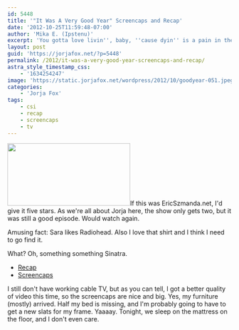 ```yaml
---
id: 5448
title: '"It Was A Very Good Year" Screencaps and Recap'
date: '2012-10-25T11:59:48-07:00'
author: 'Mika E. (Ipstenu)'
excerpt: 'You gotta love livin'', baby, ''cause dyin'' is a pain in the ass. - Frank Sinatra'
layout: post
guid: 'https://jorjafox.net/?p=5448'
permalink: /2012/it-was-a-very-good-year-screencaps-and-recap/
astra_style_timestamp_css:
    - '1634254247'
image: 'https://static.jorjafox.net/wordpress/2012/10/goodyear-051.jpeg'
categories:
    - 'Jorja Fox'
tags:
    - csi
    - recap
    - screencaps
    - tv
---
```


<img class="alignleft size-medium wp-image-5449" title="goodyear-051" src="//static.jorjafox.net/wordpress/2012/10/goodyear-051-276x140.jpeg" alt="" width="276" height="140" />If this was EricSzmanda.net, I'd give it five stars. As we're all about Jorja here, the show only gets two, but it was still a good episode. Would watch again.

Amusing fact: Sara likes Radiohead. Also I love that shirt and I think I need to go find it.

What? Oh, something something Sinatra.
<ul>
	<li><a href="https://jorjafox.net/wiki/It_was_a_Very_Good_Year">Recap</a></li>
	<li><a href="https://jorjafox.net/gallery/tv/csi/season13/04year">Screencaps</a></li>
</ul>
I still don't have working cable TV, but as you can tell, I got a better quality of video this time, so the screencaps are nice and big. Yes, my furniture (mostly) arrived. Half my bed is missing, and I'm probably going to have to get a new slats for my frame. Yaaaay. Tonight, we sleep on the mattress on the floor, and I don't even care.
